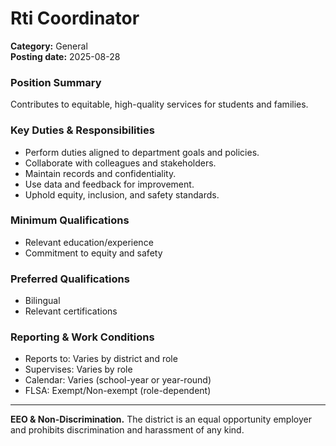 # Rti Coordinator

**Category:** General  
**Posting date:** 2025-08-28

### Position Summary

Contributes to equitable, high-quality services for students and families.

### Key Duties & Responsibilities
- Perform duties aligned to department goals and policies.
- Collaborate with colleagues and stakeholders.
- Maintain records and confidentiality.
- Use data and feedback for improvement.
- Uphold equity, inclusion, and safety standards.

### Minimum Qualifications
- Relevant education/experience
- Commitment to equity and safety

### Preferred Qualifications
- Bilingual
- Relevant certifications

### Reporting & Work Conditions
- Reports to: Varies by district and role
- Supervises: Varies by role
- Calendar: Varies (school-year or year-round)
- FLSA: Exempt/Non-exempt (role-dependent)

---
**EEO & Non-Discrimination.** The district is an equal opportunity employer and prohibits discrimination and harassment of any kind.
